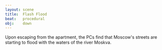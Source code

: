 ```yaml
---
layout: scene
title:  Flash Flood
beat:   procedural
obj:    down
---
```



Upon escaping from the apartment,
the PCs find that Moscow's streets are starting to flood with the waters of the river Moskva.


















